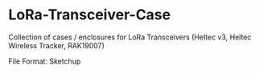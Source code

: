 # LoRa-Transceiver-Case
Collection of cases / enclosures for LoRa Transceivers (Heltec v3, Heltec Wireless Tracker, RAK19007)


File Format: Sketchup
